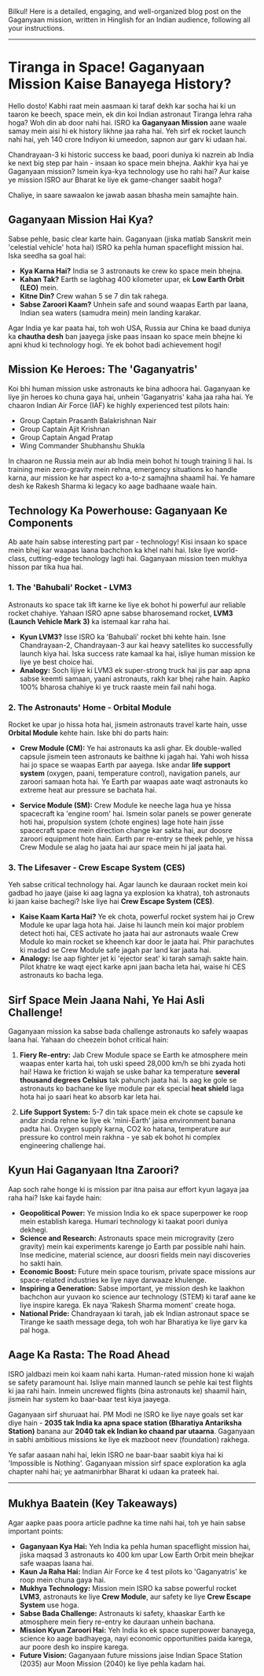Bilkul! Here is a detailed, engaging, and well-organized blog post on the Gaganyaan mission, written in Hinglish for an Indian audience, following all your instructions.

***

# Tiranga in Space! Gaganyaan Mission Kaise Banayega History?

Hello dosto! Kabhi raat mein aasmaan ki taraf dekh kar socha hai ki un taaron ke beech, space mein, ek din koi Indian astronaut Tiranga lehra raha hoga? Woh din ab door nahi hai. ISRO ka **Gaganyaan Mission** aane waale samay mein aisi hi ek history likhne jaa raha hai. Yeh sirf ek rocket launch nahi hai, yeh 140 crore Indiyon ki umeedon, sapnon aur garv ki udaan hai.

Chandrayaan-3 ki historic success ke baad, poori duniya ki nazrein ab India ke next big step par hain - insaan ko space mein bhejna. Aakhir kya hai ye Gaganyaan mission? Ismein kya-kya technology use ho rahi hai? Aur kaise ye mission ISRO aur Bharat ke liye ek game-changer saabit hoga?

Chaliye, in saare sawaalon ke jawab aasan bhasha mein samajhte hain.

## Gaganyaan Mission Hai Kya?

Sabse pehle, basic clear karte hain. Gaganyaan (jiska matlab Sanskrit mein 'celestial vehicle' hota hai) ISRO ka pehla human spaceflight mission hai. Iska seedha sa goal hai:

-   **Kya Karna Hai?** India se 3 astronauts ke crew ko space mein bhejna.
-   **Kahan Tak?** Earth se lagbhag 400 kilometer upar, ek **Low Earth Orbit (LEO)** mein.
-   **Kitne Din?** Crew wahan 5 se 7 din tak rahega.
-   **Sabse Zaroori Kaam?** Unhein safe and sound waapas Earth par laana, Indian sea waters (samudra mein) mein landing karakar.

Agar India ye kar paata hai, toh woh USA, Russia aur China ke baad duniya ka **chautha desh** ban jaayega jiske paas insaan ko space mein bhejne ki apni khud ki technology hogi. Ye ek bohot badi achievement hogi!

## Mission Ke Heroes: The 'Gaganyatris'

Koi bhi human mission uske astronauts ke bina adhoora hai. Gaganyaan ke liye jin heroes ko chuna gaya hai, unhein 'Gaganyatris' kaha jaa raha hai. Ye chaaron Indian Air Force (IAF) ke highly experienced test pilots hain:
- Group Captain Prasanth Balakrishnan Nair
- Group Captain Ajit Krishnan
- Group Captain Angad Pratap
- Wing Commander Shubhanshu Shukla

In chaaron ne Russia mein aur ab India mein bohot hi tough training li hai. Is training mein zero-gravity mein rehna, emergency situations ko handle karna, aur mission ke har aspect ko a-to-z samajhna shaamil hai. Ye hamare desh ke Rakesh Sharma ki legacy ko aage badhaane waale hain.

## Technology Ka Powerhouse: Gaganyaan Ke Components

Ab aate hain sabse interesting part par - technology! Kisi insaan ko space mein bhej kar waapas laana bachchon ka khel nahi hai. Iske liye world-class, cutting-edge technology lagti hai. Gaganyaan mission teen mukhya hisson par tika hua hai.

### 1. The 'Bahubali' Rocket - LVM3

Astronauts ko space tak lift karne ke liye ek bohot hi powerful aur reliable rocket chahiye. Yahaan ISRO apne sabse bharosemand rocket, **LVM3 (Launch Vehicle Mark 3)** ka istemaal kar raha hai.

-   **Kyun LVM3?** Isse ISRO ka 'Bahubali' rocket bhi kehte hain. Isne Chandrayaan-2, Chandrayaan-3 aur kai heavy satellites ko successfully launch kiya hai. Iska success rate kamaal ka hai, isliye human mission ke liye ye best choice hai.
-   **Analogy:** Soch lijiye ki LVM3 ek super-strong truck hai jis par aap apna sabse keemti samaan, yaani astronauts, rakh kar bhej rahe hain. Aapko 100% bharosa chahiye ki ye truck raaste mein fail nahi hoga.

### 2. The Astronauts' Home - Orbital Module

Rocket ke upar jo hissa hota hai, jismein astronauts travel karte hain, usse **Orbital Module** kehte hain. Iske bhi do parts hain:

-   **Crew Module (CM):** Ye hai astronauts ka asli ghar. Ek double-walled capsule jismein teen astronauts ke baithne ki jagah hai. Yahi woh hissa hai jo space se waapas Earth par aayega. Iske andar **life support system** (oxygen, paani, temperature control), navigation panels, aur zaroori samaan hota hai. Ye Earth par waapas aate waqt astronauts ko extreme heat aur pressure se bachata hai.

-   **Service Module (SM):** Crew Module ke neeche laga hua ye hissa spacecraft ka 'engine room' hai. Ismein solar panels se power generate hoti hai, propulsion system (chote engines) lage hote hain jisse spacecraft space mein direction change kar sakta hai, aur doosre zaroori equipment hote hain. Earth par re-entry se theek pehle, ye hissa Crew Module se alag ho jaata hai aur space mein hi jal jaata hai.

### 3. The Lifesaver - Crew Escape System (CES)

Yeh sabse critical technology hai. Agar launch ke dauraan rocket mein koi gadbad ho jaaye (jaise ki aag lagna ya explosion ka khatra), toh astronauts ki jaan kaise bachegi? Iske liye hai **Crew Escape System (CES)**.

-   **Kaise Kaam Karta Hai?** Ye ek chota, powerful rocket system hai jo Crew Module ke upar laga hota hai. Jaise hi launch mein koi major problem detect hoti hai, CES activate ho jaata hai aur astronauts waale Crew Module ko main rocket se kheench kar door le jaata hai. Phir parachutes ki madad se Crew Module safe jagah par land kar jaata hai.
-   **Analogy:** Ise aap fighter jet ki 'ejector seat' ki tarah samajh sakte hain. Pilot khatre ke waqt eject karke apni jaan bacha leta hai, waise hi CES astronauts ko bacha lega.

## Sirf Space Mein Jaana Nahi, Ye Hai Asli Challenge!

Gaganyaan mission ka sabse bada challenge astronauts ko safely waapas laana hai. Yahaan do cheezein bohot critical hain:

1.  **Fiery Re-entry:** Jab Crew Module space se Earth ke atmosphere mein waapas enter karta hai, toh uski speed 28,000 km/h se bhi zyada hoti hai! Hawa ke friction ki wajah se uske bahar ka temperature **several thousand degrees Celsius** tak pahunch jaata hai. Is aag ke gole se astronauts ko bachane ke liye module par ek special **heat shield** laga hota hai jo saari heat ko absorb kar leta hai.

2.  **Life Support System:** 5-7 din tak space mein ek chote se capsule ke andar zinda rehne ke liye ek 'mini-Earth' jaisa environment banana padta hai. Oxygen supply karna, CO2 ko hatana, temperature aur pressure ko control mein rakhna - ye sab ek bohot hi complex engineering challenge hai.

## Kyun Hai Gaganyaan Itna Zaroori?

Aap soch rahe honge ki is mission par itna paisa aur effort kyun lagaya jaa raha hai? Iske kai fayde hain:

-   **Geopolitical Power:** Ye mission India ko ek space superpower ke roop mein establish karega. Humari technology ki taakat poori duniya dekhegi.
-   **Science and Research:** Astronauts space mein microgravity (zero gravity) mein kai experiments karenge jo Earth par possible nahi hain. Inse medicine, material science, aur doosri fields mein nayi discoveries ho sakti hain.
-   **Economic Boost:** Future mein space tourism, private space missions aur space-related industries ke liye naye darwaaze khulenge.
-   **Inspiring a Generation:** Sabse important, ye mission desh ke laakhon bachchon aur yuvaon ko science aur technology (STEM) ki taraf aane ke liye inspire karega. Ek naya 'Rakesh Sharma moment' create hoga.
-   **National Pride:** Chandrayaan ki tarah, jab ek Indian astronaut space se Tirange ke saath message dega, toh woh har Bharatiya ke liye garv ka pal hoga.

## Aage Ka Rasta: The Road Ahead

ISRO jaldbazi mein koi kaam nahi karta. Human-rated mission hone ki wajah se safety paramount hai. Isliye main manned launch se pehle kai test flights ki jaa rahi hain. Inmein uncrewed flights (bina astronauts ke) shaamil hain, jismein har system ko baar-baar test kiya jaayega.

Gaganyaan sirf shuruaat hai. PM Modi ne ISRO ke liye naye goals set kar diye hain - **2035 tak India ka apna space station (Bharatiya Antariksha Station)** banana aur **2040 tak ek Indian ko chaand par utaarna**. Gaganyaan in sabhi ambitious missions ke liye ek mazboot neev (foundation) rakhega.

Ye safar aasaan nahi hai, lekin ISRO ne baar-baar saabit kiya hai ki 'Impossible is Nothing'. Gaganyaan mission sirf space exploration ka agla chapter nahi hai; ye aatmanirbhar Bharat ki udaan ka prateek hai.

---

## Mukhya Baatein (Key Takeaways)

Agar aapke paas poora article padhne ka time nahi hai, toh ye hain sabse important points:

-   **Gaganyaan Kya Hai:** Yeh India ka pehla human spaceflight mission hai, jiska maqsad 3 astronauts ko 400 km upar Low Earth Orbit mein bhejkar safe waapas laana hai.
-   **Kaun Ja Raha Hai:** Indian Air Force ke 4 test pilots ko 'Gaganyatris' ke roop mein chuna gaya hai.
-   **Mukhya Technology:** Mission mein ISRO ka sabse powerful rocket **LVM3**, astronauts ke liye **Crew Module**, aur safety ke liye **Crew Escape System** use hoga.
-   **Sabse Bada Challenge:** Astronauts ki safety, khaaskar Earth ke atmosphere mein fiery re-entry ke dauraan unhein bachana.
-   **Mission Kyun Zaroori Hai:** Yeh India ko ek space superpower banayega, science ko aage badhayega, nayi economic opportunities paida karega, aur poore desh ko inspire karega.
-   **Future Vision:** Gaganyaan future missions jaise Indian Space Station (2035) aur Moon Mission (2040) ke liye pehla kadam hai.